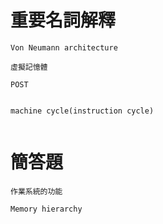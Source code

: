 # 重要名詞解釋
```
Von Neumann architecture

虛擬記憶體

POST


machine cycle(instruction cycle)


```
# 簡答題
```
作業系統的功能

Memory hierarchy
```
